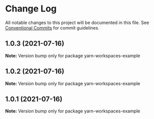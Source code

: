 # Change Log

All notable changes to this project will be documented in this file.
See [Conventional Commits](https://conventionalcommits.org) for commit guidelines.

## 1.0.3 (2021-07-16)

**Note:** Version bump only for package yarn-workspaces-example





## 1.0.2 (2021-07-16)

**Note:** Version bump only for package yarn-workspaces-example





## 1.0.1 (2021-07-16)

**Note:** Version bump only for package yarn-workspaces-example
